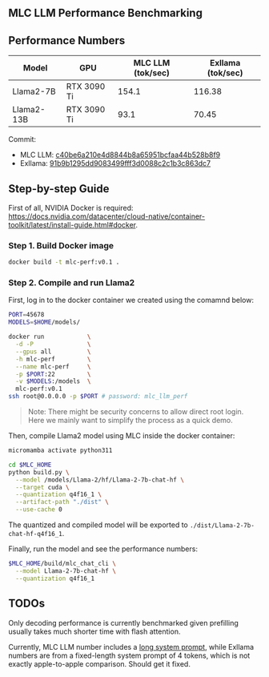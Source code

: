 MLC LLM Performance Benchmarking
--------------------------------

## Performance Numbers

| Model      | GPU         | MLC LLM (tok/sec) | Exllama (tok/sec) |
|------------|-------------|-------------------|-------------------|
| Llama2-7B  | RTX 3090 Ti | 154.1             | 116.38            |
| Llama2-13B | RTX 3090 Ti | 93.1              | 70.45             |


Commit:
- MLC LLM: [c40be6a210e4d8844b8a65951bcfaa44b528b8f9](https://github.com/mlc-ai/mlc-llm/tree/c40be6a210e4d8844b8a65951bcfaa44b528b8f9)
- Exllama: [91b9b1295dd9083499fff3d0088c2c1b3c863dc7](https://github.com/turboderp/exllama/tree/91b9b1295dd9083499fff3d0088c2c1b3c863dc7)


## Step-by-step Guide

First of all, NVIDIA Docker is required: https://docs.nvidia.com/datacenter/cloud-native/container-toolkit/latest/install-guide.html#docker.

### Step 1. Build Docker image

```bash
docker build -t mlc-perf:v0.1 .
```

### Step 2. Compile and run Llama2

First, log in to the docker container we created using the comamnd below:

```bash
PORT=45678
MODELS=$HOME/models/

docker run            \
  -d -P               \
  --gpus all          \
  -h mlc-perf         \
  --name mlc-perf     \
  -p $PORT:22         \
  -v $MODELS:/models  \
  mlc-perf:v0.1
ssh root@0.0.0.0 -p $PORT # password: mlc_llm_perf
```

> Note: There might be security concerns to allow direct root login. Here we mainly want to simplify the process as a quick demo.

Then, compile Llama2 model using MLC inside the docker container:

```bash
micromamba activate python311

cd $MLC_HOME
python build.py \
  --model /models/Llama-2/hf/Llama-2-7b-chat-hf \
  --target cuda \
  --quantization q4f16_1 \
  --artifact-path "./dist" \
  --use-cache 0
```

The quantized and compiled model will be exported to `./dist/Llama-2-7b-chat-hf-q4f16_1`.

Finally, run the model and see the performance numbers:

```bash
$MLC_HOME/build/mlc_chat_cli \
  --model Llama-2-7b-chat-hf \
  --quantization q4f16_1
```

## TODOs

Only decoding performance is currently benchmarked given prefilling usually takes much shorter time with flash attention.

Currently, MLC LLM number includes a [long system prompt](https://github.com/mlc-ai/mlc-llm/blob/c40be6a210e4d8844b8a65951bcfaa44b528b8f9/cpp/conv_templates.cc#L35),
while Exllama numbers are from a fixed-length system prompt of 4 tokens,
which is not exactly apple-to-apple comparison. Should get it fixed.
